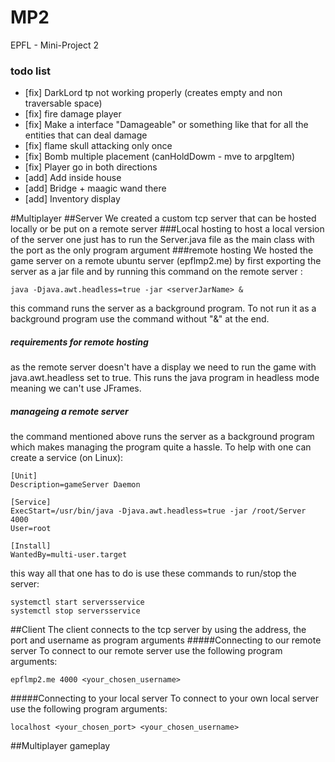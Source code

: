# MP2
EPFL - Mini-Project 2 

### todo list
 - [fix] DarkLord tp not working properly (creates empty and non traversable space) 
 - [fix] fire damage player
 - [fix] Make a interface "Damageable" or something like that for all the entities that can deal damage
 - [fix] flame skull attacking only once
 - [fix] Bomb multiple placement (canHoldDowm - mve to arpgItem)
 - [fix] Player go in both directions 
 - [add] Add inside house
 - [add] Bridge + maagic wand there
 - [add] Inventory display
 
 #Multiplayer
 ##Server
 We created a custom tcp server that can be hosted locally or be put on a remote server
###Local hosting
to host a local version of the server one just has to run the Server.java file as the main class with the port as the only program argument
###remote hosting
 We hosted the game server on a remote ubuntu server (epflmp2.me)  by first exporting the server as a jar
 file and by running this command on the remote server :
```shell script
java -Djava.awt.headless=true -jar <serverJarName> & 
```
this command runs the server as a background program. To not run it as a background program use the command without "&" at the end.
##### requirements for remote hosting
as the remote server doesn't have a display we need to run the game with java.awt.headless set to true. 
This runs the java program in headless mode meaning we can't use JFrames.
##### manageing a remote server
the command mentioned above runs the server as a background program which makes managing the program quite a hassle.
To help with one can create a service (on Linux):
```shell script
[Unit]
Description=gameServer Daemon

[Service]
ExecStart=/usr/bin/java -Djava.awt.headless=true -jar /root/Server 4000
User=root

[Install]
WantedBy=multi-user.target
```
this way all that one has to do is use these commands to run/stop the server:

```shell script
systemctl start serversservice
systemctl stop serversservice
```

##Client
The client connects to the tcp server by using the address, the port and username as program arguments
#####Connecting to our remote server
To connect to our remote server use the following program arguments:
```shell script
epflmp2.me 4000 <your_chosen_username>
```
#####Connecting to your local server
To connect to your own local server use the following program arguments:
```shell script
localhost <your_chosen_port> <your_chosen_username>
```
##Multiplayer gameplay
